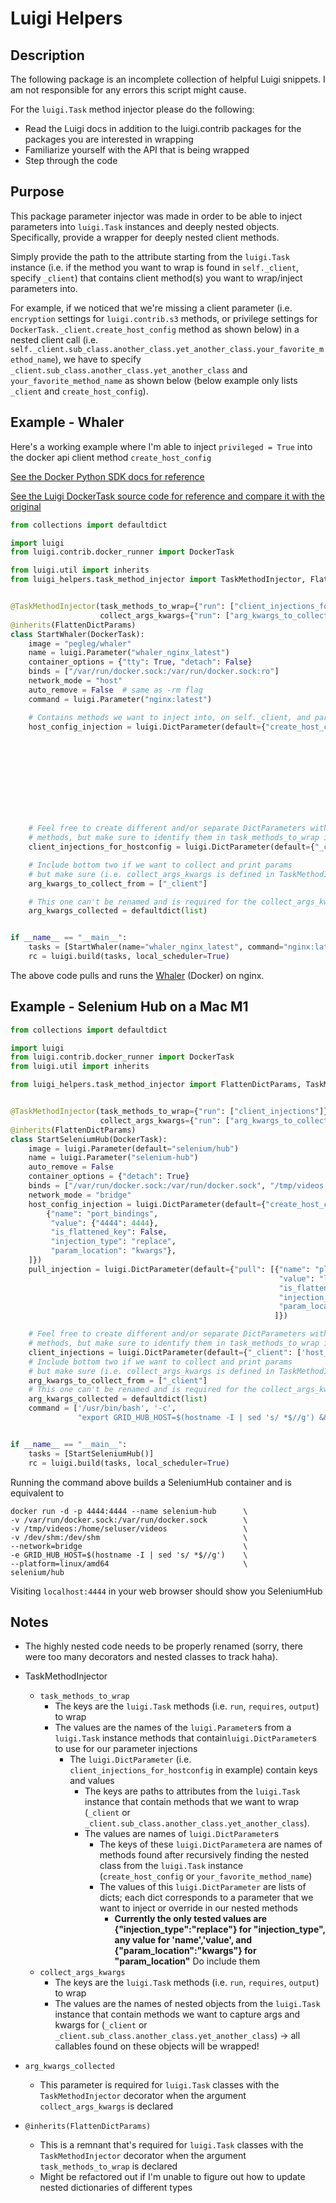 Luigi Helpers
===

Description
--

The following package is an incomplete collection of helpful Luigi snippets. I am not responsible for any errors this
script might cause.

For the `luigi.Task` method injector please do the following:

- Read the Luigi docs in addition to the luigi.contrib packages for the packages you are interested in wrapping
- Familiarize yourself with the API that is being wrapped
- Step through the code

Purpose
---
This package parameter injector was made in order to be able to inject parameters into `luigi.Task` instances and deeply
nested objects. Specifically, provide a wrapper for deeply nested client methods.

Simply provide the path to the attribute starting from the `luigi.Task` instance (i.e. if the method you want to wrap is
found in `self._client`, specify `_client`) that contains client method(s) you want to wrap/inject parameters into.

For example, if we noticed that we're missing a client parameter (i.e. `encryption` settings for `luigi.contrib.s3`
methods, or privilege settings for `DockerTask._client.create_host_config` method as shown below) in a nested client
call (i.e. `self._client.sub_class.another_class.yet_another_class.your_favorite_method_name`), we have to
specify `_client.sub_class.another_class.yet_another_class` and `your_favorite_method_name` as shown below (below
example only lists `_client` and `create_host_config`).

Example - Whaler
---
Here's a working example where I'm able to inject `privileged = True` into the docker api client
method `create_host_config`

[See the Docker Python SDK docs for reference](https://docker-py.readthedocs.io/en/stable/api.html?#docker.api.container.ContainerApiMixin.create_host_config)

[See the Luigi DockerTask source code for reference and compare it with the original](https://luigi.readthedocs.io/en/stable/_modules/luigi/contrib/docker_runner.html#DockerTask)

```python
from collections import defaultdict

import luigi
from luigi.contrib.docker_runner import DockerTask

from luigi.util import inherits
from luigi_helpers.task_method_injector import TaskMethodInjector, FlattenDictParams


@TaskMethodInjector(task_methods_to_wrap={"run": ["client_injections_for_hostconfig"]},
                    collect_args_kwargs={"run": ["arg_kwargs_to_collect_from"]})
@inherits(FlattenDictParams)
class StartWhaler(DockerTask):
    image = "pegleg/whaler"
    name = luigi.Parameter("whaler_nginx_latest")
    container_options = {"tty": True, "detach": False}
    binds = ["/var/run/docker.sock:/var/run/docker.sock:ro"]
    network_mode = "host"
    auto_remove = False  # same as -rm flag
    command = luigi.Parameter("nginx:latest")

    # Contains methods we want to inject into, on self._client, and params we want to use for that method
    host_config_injection = luigi.DictParameter(default={"create_host_config": [{"name": "privileged",
                                                                                 "value": True,
                                                                                 "is_flattened_key": False,
                                                                                 "injection_type": "replace",
                                                                                 "param_location": "kwargs"},
                                                                                {"name": "publish_all_ports",
                                                                                 "value": True,
                                                                                 "is_flattened_key": False,
                                                                                 "injection_type": "replace",
                                                                                 "param_location": "kwargs"}, ]})

    # Feel free to create different and/or separate DictParameters with different names for different nested object
    # methods, but make sure to identify them in task_methods_to_wrap in the TaskMethodInjector decorator 
    client_injections_for_hostconfig = luigi.DictParameter(default={"_client": ['host_config_injection']})

    # Include bottom two if we want to collect and print params
    # but make sure (i.e. collect_args_kwargs is defined in TaskMethodInjector decorator) 
    arg_kwargs_to_collect_from = ["_client"]

    # This one can't be renamed and is required for the collect_args_kwargs in the TaskMethodInjector decorator
    arg_kwargs_collected = defaultdict(list)


if __name__ == "__main__":
    tasks = [StartWhaler(name="whaler_nginx_latest", command="nginx:latest")]
    rc = luigi.build(tasks, local_scheduler=True)
```

The above code pulls and runs the [Whaler](https://github.com/P3GLEG/Whaler) (Docker) on nginx.

Example - Selenium Hub on a Mac M1
---
```python
from collections import defaultdict

import luigi
from luigi.contrib.docker_runner import DockerTask
from luigi.util import inherits

from luigi_helpers.task_method_injector import FlattenDictParams, TaskMethodInjector


@TaskMethodInjector(task_methods_to_wrap={"run": ["client_injections"]},
                    collect_args_kwargs={"run": ["arg_kwargs_to_collect_from"]})
@inherits(FlattenDictParams)
class StartSeleniumHub(DockerTask):
    image = luigi.Parameter(default="selenium/hub")
    name = luigi.Parameter("selenium-hub")
    auto_remove = False
    container_options = {"detach": True}
    binds = ["/var/run/docker.sock:/var/run/docker.sock", "/tmp/videos:/home/seluser/videos", "/dev/shm:/dev/shm"]
    network_mode = "bridge"
    host_config_injection = luigi.DictParameter(default={"create_host_config": [
        {"name": "port_bindings",
         "value": {"4444": 4444},
         "is_flattened_key": False,
         "injection_type": "replace",
         "param_location": "kwargs"},
    ]})
    pull_injection = luigi.DictParameter(default={"pull": [{"name": "platform",
                                                            "value": "linux/amd64",
                                                            "is_flattened_key": False,
                                                            "injection_type": "replace",
                                                            "param_location": "kwargs"},
                                                           ]})

    # Feel free to create different and/or separate DictParameters with different names for different nested object
    # methods, but make sure to identify them in task_methods_to_wrap in the TaskMethodInjector decorator
    client_injections = luigi.DictParameter(default={"_client": ['host_config_injection', 'pull_injection']})
    # Include bottom two if we want to collect and print params
    # but make sure (i.e. collect_args_kwargs is defined in TaskMethodInjector decorator)
    arg_kwargs_to_collect_from = ["_client"]
    # This one can't be renamed and is required for the collect_args_kwargs in the TaskMethodInjector decorator
    arg_kwargs_collected = defaultdict(list)
    command = ['/usr/bin/bash', '-c',
               "export GRID_HUB_HOST=$(hostname -I | sed 's/ *$//g') && source /opt/bin/entry_point.sh"]


if __name__ == "__main__":
    tasks = [StartSeleniumHub()]
    rc = luigi.build(tasks, local_scheduler=True)
```

Running the command above builds a SeleniumHub container and is equivalent to

```
docker run -d -p 4444:4444 --name selenium-hub      \
-v /var/run/docker.sock:/var/run/docker.sock        \
-v /tmp/videos:/home/seluser/videos                 \
-v /dev/shm:/dev/shm                                \
--network=bridge                                    \
-e GRID_HUB_HOST=$(hostname -I | sed 's/ *$//g')    \
--platform=linux/amd64                              \
selenium/hub
 ```

Visiting `localhost:4444` in your web browser should show you SeleniumHub  

Notes
---

- The highly nested code needs to be properly renamed (sorry, there were too many decorators and nested classes to track
  haha).

- TaskMethodInjector
    - `task_methods_to_wrap`
        - The keys are the `luigi.Task` methods (i.e. `run`, `requires`, `output`) to wrap
        - The values are the names of the `luigi.Parameter`s from a `luigi.Task` instance methods that
          contain`luigi.DictParameter`s to use for our parameter injections
            - The `luigi.DictParameter` (i.e. `client_injections_for_hostconfig` in example) contain keys and values
                - The keys are paths to attributes from the `luigi.Task` instance that contain methods that we want to
                  wrap (`_client` or `_client.sub_class.another_class.yet_another_class`).
                - The values are names of `luigi.DictParameter`s
                    - The keys of these `luigi.DictParameter`a are names of methods found after recursively finding the
                      nested class from the `luigi.Task` instance (`create_host_config` or `your_favorite_method_name`)
                    - The values of this `luigi.DictParameter` are lists of dicts; each dict corresponds to a parameter
                      that we want to inject or override in our nested methods
                        - **Currently the only tested values are {"injection_type":"replace"} for "injection_type", any
                          value for 'name','value', and {"param_location":"kwargs"} for "param_location"** Do include
                          them
    - `collect_args_kwargs`
        - The keys are the `luigi.Task` methods (i.e. `run`, `requires`, `output`) to wrap
        - The values are the names of nested objects from the `luigi.Task` instance that contain methods we want to
          capture args and kwargs for (`_client` or `_client.sub_class.another_class.yet_another_class`) -> all
          callables found on these objects will be wrapped!

- `arg_kwargs_collected`
    - This parameter is required for `luigi.Task` classes with the `TaskMethodInjector` decorator when the
      argument `collect_args_kwargs` is declared
- `@inherits(FlattenDictParams)`
    - This is a remnant that's required for `luigi.Task` classes with the `TaskMethodInjector` decorator when the
      argument `task_methods_to_wrap` is declared
    - Might be refactored out if I'm unable to figure out how to update nested dictionaries of different types 
                        